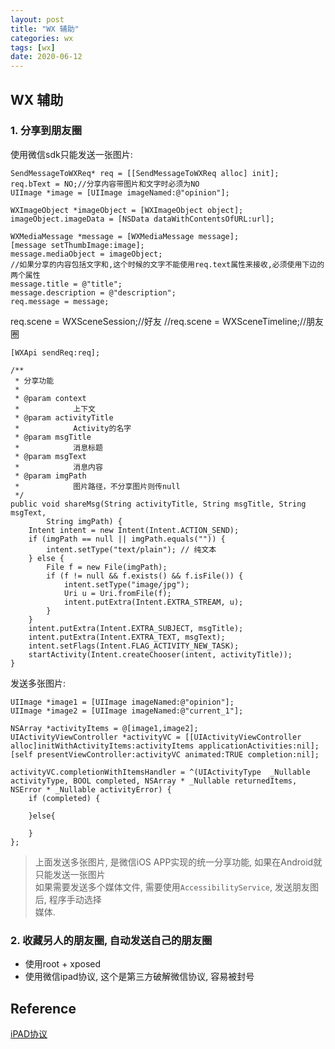 ```yaml
---
layout: post
title: "WX 辅助"
categories: wx
tags: [wx]
date: 2020-06-12
---
```


## WX 辅助

### 1. 分享到朋友圈

使用微信sdk只能发送一张图片:

    SendMessageToWXReq* req = [[SendMessageToWXReq alloc] init];
    req.bText = NO;//分享内容带图片和文字时必须为NO
    UIImage *image = [UIImage imageNamed:@"opinion"];
  
    WXImageObject *imageObject = [WXImageObject object];
    imageObject.imageData = [NSData dataWithContentsOfURL:url];

    WXMediaMessage *message = [WXMediaMessage message];
    [message setThumbImage:image];
    message.mediaObject = imageObject;
    //如果分享的内容包括文字和,这个时候的文字不能使用req.text属性来接收,必须使用下边的两个属性
    message.title = @"title";
    message.description = @"description";
    req.message = message;
   req.scene = WXSceneSession;//好友
   //req.scene = WXSceneTimeline;//朋友圈

    [WXApi sendReq:req];

    /**
	 * 分享功能
	 *
	 * @param context
	 *            上下文
	 * @param activityTitle
	 *            Activity的名字
	 * @param msgTitle
	 *            消息标题
	 * @param msgText
	 *            消息内容
	 * @param imgPath
	 *            图片路径，不分享图片则传null
	 */
	public void shareMsg(String activityTitle, String msgTitle, String msgText,
			String imgPath) {
		Intent intent = new Intent(Intent.ACTION_SEND);
		if (imgPath == null || imgPath.equals("")) {
			intent.setType("text/plain"); // 纯文本
		} else {
			File f = new File(imgPath);
			if (f != null && f.exists() && f.isFile()) {
				intent.setType("image/jpg");
				Uri u = Uri.fromFile(f);
				intent.putExtra(Intent.EXTRA_STREAM, u);
			}
		}
		intent.putExtra(Intent.EXTRA_SUBJECT, msgTitle);
		intent.putExtra(Intent.EXTRA_TEXT, msgText);
		intent.setFlags(Intent.FLAG_ACTIVITY_NEW_TASK);
		startActivity(Intent.createChooser(intent, activityTitle));
	}

发送多张图片:

    UIImage *image1 = [UIImage imageNamed:@"opinion"];
    UIImage *image2 = [UIImage imageNamed:@"current_1"];
    
    NSArray *activityItems = @[image1,image2];
    UIActivityViewController *activityVC = [[UIActivityViewController alloc]initWithActivityItems:activityItems applicationActivities:nil];
    [self presentViewController:activityVC animated:TRUE completion:nil];

    activityVC.completionWithItemsHandler = ^(UIActivityType  _Nullable activityType, BOOL completed, NSArray * _Nullable returnedItems, NSError * _Nullable activityError) {
        if (completed) {
           
        }else{
            
        }
    };


> 上面发送多张图片, 是微信iOS APP实现的统一分享功能, 如果在Android就只能发送一张图片  
> 如果需要发送多个媒体文件, 需要使用`AccessibilityService`, 发送朋友图后, 程序手动选择  
> 媒体.

### 2. 收藏另人的朋友圈, 自动发送自己的朋友圈

* 使用root + xposed
* 使用微信ipad协议, 这个是第三方破解微信协议, 容易被封号

## Reference
[iPAD协议](http://wechat.qeapi.com/Index)
